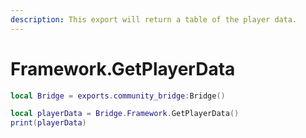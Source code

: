 ```yaml
---
description: This export will return a table of the player data.
---
```


# Framework.GetPlayerData

```lua
local Bridge = exports.community_bridge:Bridge()

local playerData = Bridge.Framework.GetPlayerData()
print(playerData)
```
